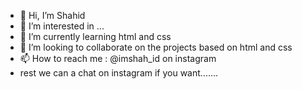 - 👋 Hi, I’m Shahid 
- 👀 I’m interested in ...
- 🌱 I’m currently learning html and css
- 💞️ I’m looking to collaborate on the projects based on html and css
- 📫 How to reach me : @imshah_id on instagram
- rest we can a chat on instagram if you want.......

<!---
imshah-id/imshah-id is a ✨ special ✨ repository because its `README.md` (this file) appears on your GitHub profile.
You can click the Preview link to take a look at your changes.
--->
